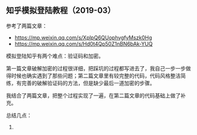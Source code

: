 ## 知乎模拟登陆教程（2019-03）

参考了两篇文章：

- https://mp.weixin.qq.com/s/XplpQ6QUophvgfyMszk0Hg
- https://mp.weixin.qq.com/s/Hd0t4Qp50Z1nBN6bAk-YUQ

模拟登陆知乎有两个难点：验证码和加密。

第一篇文章破解加密的过程很详细，把踩坑的过程都写进去了，我自己一步一步做得时候也确实遇到了那些问题；第二篇文章里有较完整的代码，代码风格整洁简练，有完善的破解验证码的方法，但是缺少最后一道加密的步骤。

我结合了两篇文章，把整个过程实现了一遍，在第二篇文章的代码基础上做了补充。



总结几点：

1. 


